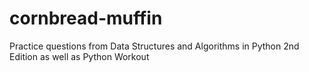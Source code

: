 # cornbread-muffin

Practice questions from Data Structures and Algorithms in Python 2nd Edition as well as Python Workout


